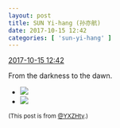 ```yaml
---
layout: post
title: SUN Yi-hang (孙亦航)
date: 2017-10-15 12:42
categories: [ 'sun-yi-hang' ]
---
```


<div class="weibo-info">
  <a href="http://weibo.com/2565158051/FqtnfCpA1">2017-10-15 12:42</a>
</div>

From the darkness to the dawn.

<!-- more -->

<ul class="weibo-pic-list-1">
  <li class="weibo-pic">
    <a href="http://wx3.sinaimg.cn/mw690/98e534a3gy1fkitvo6eddj23402c0qv6.jpg"><img src="http://wx3.sinaimg.cn/thumb150/98e534a3gy1fkitvo6eddj23402c0qv6.jpg" /></a>
  </li>
  <li class="weibo-pic">
    <a href="http://wx4.sinaimg.cn/mw690/98e534a3gy1fkitv821v0j23402c0kjm.jpg"><img src="http://wx4.sinaimg.cn/thumb150/98e534a3gy1fkitv821v0j23402c0kjm.jpg" /></a>
  </li>
</ul>

<small>(This post is from [@YXZHty](http://weibo.com/2565158051).)</small>
